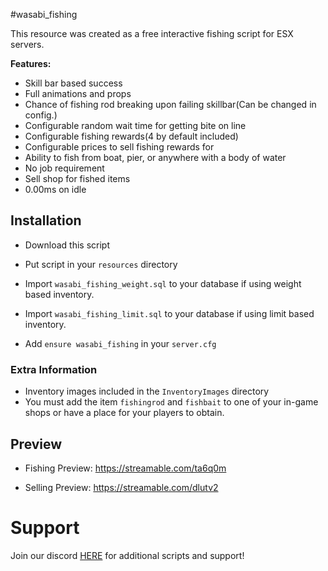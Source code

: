 #wasabi_fishing

This resource was created as a free interactive fishing script for ESX servers.

<b>Features:</b>
- Skill bar based success
- Full animations and props
- Chance of fishing rod breaking upon failing skillbar(Can be changed in config.)
- Configurable random wait time for getting bite on line
- Configurable fishing rewards(4 by default included)
- Configurable prices to sell fishing rewards for
- Ability to fish from boat, pier, or anywhere with a body of water
- No job requirement
- Sell shop for fished items
- 0.00ms on idle


## Installation

- Download this script
- Put script in your `resources` directory


- Import `wasabi_fishing_weight.sql` to your database if using weight based inventory.
- Import `wasabi_fishing_limit.sql` to your database if using limit based inventory.


- Add `ensure wasabi_fishing` in your `server.cfg`

### Extra Information
- Inventory images included in the `InventoryImages` directory
- You must add the item `fishingrod` and `fishbait` to one of your in-game shops or have a place for your players to obtain.

## Preview
- Fishing Preview: https://streamable.com/ta6q0m

- Selling Preview: https://streamable.com/dlutv2


# Support
Join our discord <a href='https://discord.gg/XJFNyMy3Bv'>HERE</a> for additional scripts and support!
